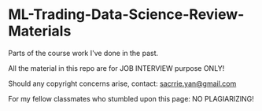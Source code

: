 # ML-Trading-Data-Science-Review-Materials
Parts of the course work I've done in the past. 

All the material in this repo are for JOB INTERVIEW purpose ONLY!



Should any copyright concerns arise, contact: sacrrie.yan@gmail.com

For my fellow classmates who stumbled upon this page: NO PLAGIARIZING!
